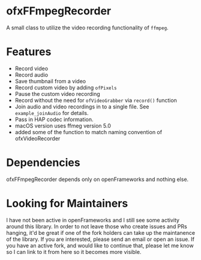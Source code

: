 # ofxFFmpegRecorder

A small class to utilize the video recording functionality of `ffmpeg`.

# Features

- Record video
- Record audio
- Save thumbnail from a video
- Record custom video by adding `ofPixels`
- Pause the custom video recording
- Record without the need for `ofVideoGrabber` via `record()` function
- Join audio and video recordings in to a single file. See `example_joinAudio` for details.
- Pass in HAP codec information.
- macOS version uses ffmeg version 5.0
- added some of the function to match naming convention of ofxVideoRecorder

# Dependencies

ofxFFmpegRecorder depends only on openFrameworks and nothing else.


# Looking for Maintainers

I have not been active in openFrameworks and I still see some activity around this library. In order to not leave those who create issues and PRs hanging, it'd be great if one of the fork holders can take up the maintanence of the library. If you are interested, please send an email or open an issue. If you have an active fork, and would like to continue that, please let me know so I can link to it from here so it becomes more visible.
